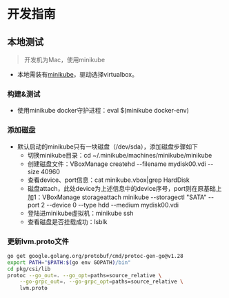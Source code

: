 # 开发指南

## 本地测试

> 开发机为Mac，使用minikube

- 本地需装有[minikube](https://minikube.sigs.k8s.io/docs/start/)，驱动选择virtualbox。

### 构建&测试

- 使用minikube docker守护进程：eval $(minikube docker-env)

### 添加磁盘

- 默认启动的minikube只有一块磁盘（/dev/sda），添加磁盘步骤如下
  - 切换minikube目录：cd ~/.minikube/machines/minikube/minikube
  - 创建磁盘文件：VBoxManage createhd --filename mydisk00.vdi --size 40960
  - 查看device、port信息：cat minikube.vbox|grep HardDisk
  - 磁盘attach，此处device为上述信息中的device序号，port则在原基础上加1：VBoxManage storageattach minikube --storagectl "SATA" --port 2 --device 0 --type hdd --medium mydisk00.vdi
  - 登陆进minikube虚拟机：minikube ssh
  - 查看磁盘是否挂载成功：lsblk

### 更新lvm.proto文件

```bash
go get google.golang.org/protobuf/cmd/protoc-gen-go@v1.28
export PATH="$PATH:$(go env GOPATH)/bin"
cd pkg/csi/lib
protoc --go_out=. --go_opt=paths=source_relative \
    --go-grpc_out=. --go-grpc_opt=paths=source_relative \
    lvm.proto
```